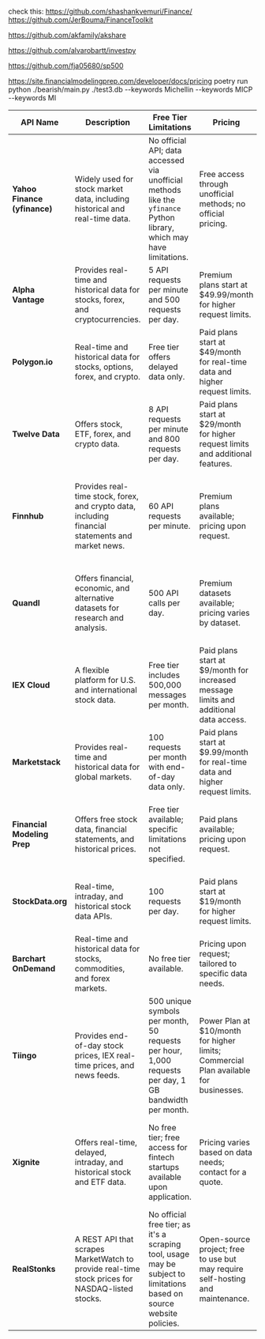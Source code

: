 check this: https://github.com/shashankvemuri/Finance/
https://github.com/JerBouma/FinanceToolkit

https://github.com/akfamily/akshare

https://github.com/alvarobartt/investpy

https://github.com/fja05680/sp500

https://site.financialmodelingprep.com/developer/docs/pricing
poetry run python ./bearish/main.py ./test3.db --keywords Michellin --keywords MICP --keywords MI


| **API Name**               | **Description**                                                                                     | **Free Tier Limitations**                                                                                          | **Pricing**                                                                                          | **Key Features**                                                                                          | **Website**                                    | **Python Package**                     |
|----------------------------|----------------------------------------------------------------------------------------------------|---------------------------------------------------------------------------------------------------------------------|-------------------------------------------------------------------------------------------------------|-----------------------------------------------------------------------------------------------------------|------------------------------------------------|-----------------------------------------|
| **Yahoo Finance (yfinance)** | Widely used for stock market data, including historical and real-time data.                       | No official API; data accessed via unofficial methods like the `yfinance` Python library, which may have limitations. | Free access through unofficial methods; no official pricing.                                          | Historical data, stock quotes, market summaries, supports Python library (`yfinance`).                   | [yahoo.com](https://finance.yahoo.com/)        | [yfinance](https://pypi.org/project/yfinance/) |
| **Alpha Vantage**           | Provides real-time and historical data for stocks, forex, and cryptocurrencies.                   | 5 API requests per minute and 500 requests per day.                                                                  | Premium plans start at $49.99/month for higher request limits.                                        | JSON and CSV formats, over 50 technical indicators, global market news.                                   | [alphavantage.co](https://www.alphavantage.co/)| [alpha_vantage](https://pypi.org/project/alpha_vantage/) |
| **Polygon.io**              | Real-time and historical data for stocks, options, forex, and crypto.                             | Free tier offers delayed data only.                                                                                  | Paid plans start at $49/month for real-time data and higher request limits.                           | RESTful APIs, WebSocket support, low latency, extensive market data coverage.                             | [polygon.io](https://polygon.io/)              | [polygon-api-client](https://pypi.org/project/polygon-api-client/) |
| **Twelve Data**             | Offers stock, ETF, forex, and crypto data.                                                        | 8 API requests per minute and 800 requests per day.                                                                  | Paid plans start at $29/month for higher request limits and additional features.                      | Real-time and historical data, over 100 technical indicators, JSON/CSV support.                          | [twelvedata.com](https://twelvedata.com/)      | [twelvedata](https://pypi.org/project/twelvedata/) |
| **Finnhub**                 | Provides real-time stock, forex, and crypto data, including financial statements and market news. | 60 API requests per minute.                                                                                          | Premium plans available; pricing upon request.                                                        | JSON format, 30+ years of historical data, earnings, insider transactions, market sentiment analysis.     | [finnhub.io](https://finnhub.io/)              | [finnhub-python](https://pypi.org/project/finnhub-python/) |
| **Quandl**                  | Offers financial, economic, and alternative datasets for research and analysis.                   | 500 API calls per day.                                                                                               | Premium datasets available; pricing varies by dataset.                                                | Premium and free datasets, robust documentation, supports Python and other integrations.                  | [quandl.com](https://www.quandl.com/)          | [quandl](https://pypi.org/project/Quandl/) |
| **IEX Cloud**               | A flexible platform for U.S. and international stock data.                                        | Free tier includes 500,000 messages per month.                                                                       | Paid plans start at $9/month for increased message limits and additional data access.                 | Real-time and historical data, earnings, alternative datasets, customizable plans.                        | [iexcloud.io](https://iexcloud.io/)            | [iexfinance](https://pypi.org/project/iexfinance/) |
| **Marketstack**             | Provides real-time and historical data for global markets.                                        | 100 requests per month with end-of-day data only.                                                                    | Paid plans start at $9.99/month for real-time data and higher request limits.                         | 170,000+ stock tickers, intraday data, JSON format, 70+ global exchanges.                                 | [marketstack.com](https://marketstack.com/)    | [marketstack-api](https://pypi.org/project/marketstack-api/) |
| **Financial Modeling Prep** | Offers free stock data, financial statements, and historical prices.                              | Free tier available; specific limitations not specified.                                                             | Paid plans available; pricing upon request.                                                           | JSON format, real-time updates, extensive coverage of financial statements.                               | [fmp.io](https://site.financialmodelingprep.com/)| [financial-modeling-prep](https://github.com/CodeLlama/financialmodelingprep-python) |
| **StockData.org**           | Real-time, intraday, and historical stock data APIs.                                              | 100 requests per day.                                                                                                | Paid plans start at $19/month for higher request limits.                                              | Market news data, U.S. stock prices, JSON format, free and premium plans.                                 | [stockdata.org](https://www.stockdata.org/)    | Not available                           |
| **Barchart OnDemand**       | Real-time and historical data for stocks, commodities, and forex markets.                         | No free tier available.                                                                                              | Pricing upon request; tailored to specific data needs.                                                | REST APIs, customizable data feeds, JSON format, comprehensive documentation.                             | [barchart.com](https://www.barchart.com/)      | Not available                           |
| **Tiingo**                  | Provides end-of-day stock prices, IEX real-time prices, and news feeds.                           | 500 unique symbols per month, 50 requests per hour, 1,000 requests per day, 1 GB bandwidth per month.                | Power Plan at $10/month for higher limits; Commercial Plan available for businesses.                  | REST and WebSocket APIs, extensive historical data, news database with over 50 million articles.          | [tiingo.com](https://www.tiingo.com/)          | [tiingo](https://pypi.org/project/tiingo/) |
| **Xignite**                 | Offers real-time, delayed, intraday, and historical stock and ETF data.                           | No free tier; free access for fintech startups available upon application.                                            | Pricing varies based on data needs; contact for a quote.                                              | Cloud-native APIs, extensive global coverage, multiple data types, unlimited usage in paid plans.         | [xignite.com](https://www.xignite.com/)        | Not available                           |
| **RealStonks**              | A REST API that scrapes MarketWatch to provide real-time stock prices for NASDAQ-listed stocks.   | No official free tier; as it's a scraping tool, usage may be subject to limitations based on source website policies. | Open-source project; free to use but may require self-hosting and maintenance.                         | Provides real-time stock prices, total stock volume, price change, and percentage change since last update.| [GitHub Repository](https://github.com/MarketWatch/RealStonks) | Not available                           |
